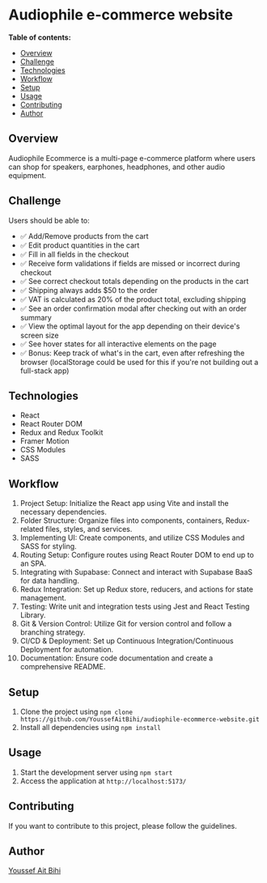 # Audiophile e-commerce website

**Table of contents:**
* [Overview](#overview)
* [Challenge](#challenge)
* [Technologies](#technologies)
* [Workflow](#workflow)
* [Setup](#setup)
* [Usage](#usage)
* [Contributing](#contributing)
* [Author](#author)

## Overview
Audiophile Ecommerce is a multi-page e-commerce platform where users can shop for speakers, earphones, headphones, and other audio equipment.

## Challenge
Users should be able to:
* ✅ Add/Remove products from the cart
* ✅ Edit product quantities in the cart
* ✅ Fill in all fields in the checkout
* ✅ Receive form validations if fields are missed or incorrect during checkout
* ✅ See correct checkout totals depending on the products in the cart
* ✅ Shipping always adds $50 to the order
* ✅ VAT is calculated as 20% of the product total, excluding shipping
* ✅ See an order confirmation modal after checking out with an order summary
* ✅ View the optimal layout for the app depending on their device's screen size
* ✅ See hover states for all interactive elements on the page
* ✅ Bonus: Keep track of what's in the cart, even after refreshing the browser (localStorage could be used for this if you're not building out a full-stack app)

## Technologies
* React
* React Router DOM
* Redux and Redux Toolkit
* Framer Motion
* CSS Modules
* SASS

## Workflow
1. Project Setup: Initialize the React app using Vite and install the necessary dependencies.
2. Folder Structure: Organize files into components, containers, Redux-related files, styles, and services.
3. Implementing UI: Create components, and utilize CSS Modules and SASS for styling.
4. Routing Setup: Configure routes using React Router DOM to end up to an SPA.
5. Integrating with Supabase: Connect and interact with Supabase BaaS for data handling.
6. Redux Integration: Set up Redux store, reducers, and actions for state management.
7. Testing: Write unit and integration tests using Jest and React Testing Library.
8. Git & Version Control: Utilize Git for version control and follow a branching strategy.
9. CI/CD & Deployment: Set up Continuous Integration/Continuous Deployment for automation.
10. Documentation: Ensure code documentation and create a comprehensive README.

## Setup
1. Clone the project using `npm clone https://github.com/YoussefAitBihi/audiophile-ecommerce-website.git`
2. Install all dependencies using `npm install`

## Usage
1. Start the development server using `npm start`
2. Access the application at `http://localhost:5173/`

## Contributing
If you want to contribute to this project, please follow the guidelines.

## Author
[Youssef Ait Bihi](https://github.com/YoussefAitBihi/)
